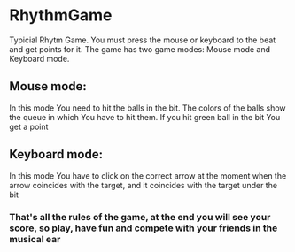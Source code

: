 # RhythmGame
Typicial Rhytm Game. You must press the mouse or keyboard to the beat and get points for it. The game has two game modes: Mouse mode and Keyboard mode.
## Mouse mode:
In this mode You need to hit the balls in the bit. The colors of the balls show the queue in which You have to hit them. If you hit green ball in the bit You get a point
## Keyboard mode:
In this mode You have to click on the correct arrow at the moment when the arrow coincides with the target, and it coincides with the target under the bit
### That's all the rules of the game, at the end you will see your score, so play, have fun and compete with your friends in the musical ear


